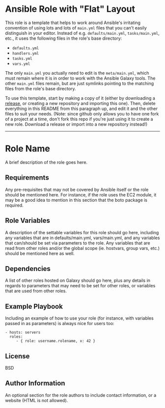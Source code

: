 # Ansible Role with "Flat" Layout

This role is a template that helps to work around Ansible's irritating convention of using lots and lots of `main.yml` files that you can't easily distinguish in your editor.  Instead of e.g. `defaults/main.yml`, `tasks/main.yml`, etc., it uses the following files in the role's base directory:

* `defaults.yml`
* `handlers.yml` 
* `tasks.yml`
* `vars.yml`

The only `main.yml` you actually need to edit is the `meta/main.yml`, which must remain where it is in order to work with the Ansible Galaxy tools.  The other `main.yml` files remain, but are just symlinks pointing to the matching files from the role's base directory.

To use this template, start by making a copy of it (either by downloading a [release](releases), or creating a new repository and importing this one).  Then, delete everything in this README from this paragraph up, and edit it and the other files to suit your needs.  (Note: since github only allows you to have one fork of a project at a time, don't fork this repo if you're just using it to create a new role.  Download a release or import into a new repository instead!)

---

Role Name
=========

A brief description of the role goes here.

Requirements
------------

Any pre-requisites that may not be covered by Ansible itself or the role should be mentioned here. For instance, if the role uses the EC2 module, it may be a good idea to mention in this section that the boto package is required.

Role Variables
--------------

A description of the settable variables for this role should go here, including any variables that are in defaults/main.yml, vars/main.yml, and any variables that can/should be set via parameters to the role. Any variables that are read from other roles and/or the global scope (ie. hostvars, group vars, etc.) should be mentioned here as well.

Dependencies
------------

A list of other roles hosted on Galaxy should go here, plus any details in regards to parameters that may need to be set for other roles, or variables that are used from other roles.

Example Playbook
----------------

Including an example of how to use your role (for instance, with variables passed in as parameters) is always nice for users too:

    - hosts: servers
      roles:
         - { role: username.rolename, x: 42 }

License
-------

BSD

Author Information
------------------

An optional section for the role authors to include contact information, or a website (HTML is not allowed).
